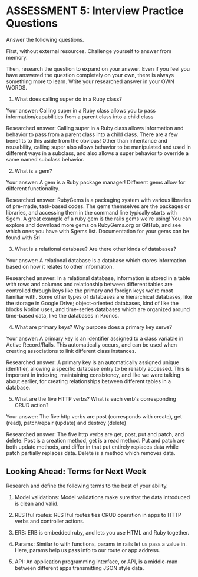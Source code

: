 # ASSESSMENT 5: Interview Practice Questions

Answer the following questions.

First, without external resources. Challenge yourself to answer from memory.

Then, research the question to expand on your answer. Even if you feel you have answered the question completely on your own, there is always something more to learn. Write your researched answer in your OWN WORDS.

1. What does calling super do in a Ruby class?

Your answer: Calling super in a Ruby class allows you to pass information/capabilities from a parent class into a child class

Researched answer: Calling super in a Ruby class allows information and behavior to pass from a parent class into a child class. 
There are a few benefits to this aside from the obvious! Other than inheritance and reusability, calling super also allows behavior to be manipulated and used in different ways in a subclass, and also allows a super behavior to override a same named subclass behavior.

2. What is a gem?

Your answer: A gem is a Ruby package manager! Different gems allow for different functionality.

Researched answer: RubyGems is a packaging system with various libraries of pre-made, task-based codes. The gems themselves are the packages or libraries, and accessing them in the command line typically starts with $gem. A great example of a ruby gem is the rails gems we're using! You can explore and download more gems on RubyGems.org or GitHub, and see which ones you have with $gems list. Documentation for your gems can be found with $ri <name of gem>

3. What is a relational database? Are there other kinds of databases?

Your answer: A relational database is a database which stores information based on how it relates to other information. 

Researched answer: In a relational database, information is stored in a table with rows and columns and relationship between different tables are controlled through keys like the primary and foreign keys we're most familiar with. Some other types of databases are hierarchical databases, like the storage in Google Drive; object-oriented databases, kind of like the blocks Notion uses, and time-series databases which are organized around time-based data, like the databases in Kronos.

4. What are primary keys? Why purpose does a primary key serve?

Your answer: A primary key is an identifier assigned to a class variable in Active Record/Rails. This automatically occurs, and can be used when creating associations to link different class instances.

Researched answer: A primary key is an automatically assigned unique identifier, allowing a specific database entry to be reliably accessed. This is important in indexing, maintaining consistency, and like we were talking about earlier, for creating relationships between different tables in a database.

5. What are the five HTTP verbs? What is each verb's corresponding CRUD action?

Your answer: The five http verbs are post (corresponds with create), get (read), patch/repair (update) and destroy (delete)

Researched answer: The five http verbs are get, post, put and patch, and delete. Post is a creation method, get is a read method. Put and patch are both update methods, and differ in that put entirely replaces data while patch partially replaces data. Delete is a method which removes data.

## Looking Ahead: Terms for Next Week

Research and define the following terms to the best of your ability.

1. Model validations: Model validations make sure that the data introduced is clean and valid.

2. RESTful routes: RESTful routes ties CRUD operation in apps to HTTP verbs and controller actions. 

3. ERB: ERB is embedded ruby, and lets you use HTML and Ruby together.

4. Params: Similar to with functions, params in rails let us pass a value in. Here, params help us pass info to our route or app address. 

5. API: An application programming interface, or API, is a middle-man between different apps transmitting JSON style data.

